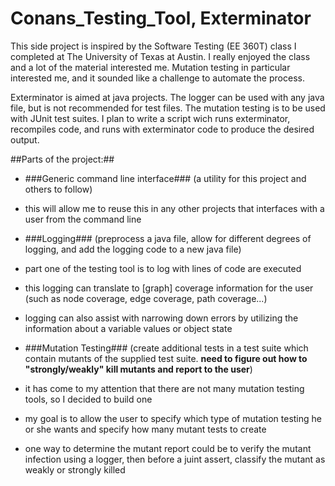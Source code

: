 # Conans_Testing_Tool, Exterminator

This side project is inspired by the Software Testing (EE 360T) class I completed at The University of Texas at Austin. I really enjoyed the class and a lot of the material interested me. Mutation testing in particular interested me, and it sounded like a challenge to automate the process.

Exterminator is aimed at java projects. The logger can be used with any java file, but is not recommended for test files. The mutation testing is to be used with JUnit test suites. I plan to write a script wich runs exterminator, recompiles code, and runs with exterminator code to produce the desired output.

##Parts of the project:##

* ###Generic command line interface###
(a utility for this project and others to follow)
 * this will allow me to reuse this in any other projects that interfaces with a user from the command line


* ###Logging###
(preprocess a java file, allow for different degrees of logging, and add the logging code to a new java file)
 * part one of the testing tool is to log with lines of code are executed
 * this logging can translate to [graph] coverage information for the user (such as node coverage, edge coverage, path coverage...)
 * logging can also assist with narrowing down errors by utilizing the information about a variable values or object state


* ###Mutation Testing###
(create additional tests in a test suite which contain mutants of the supplied test suite. **need to figure out how to "strongly/weakly" kill mutants and report to the user**)
 * it has come to my attention that there are not many mutation testing tools, so I decided to build one
 * my goal is to allow the user to specify which type of mutation testing he or she wants and specify how many mutant tests to create
 * one way to determine the mutant report could be to verify the mutant infection using a logger, then before a juint assert, classify the mutant as weakly or strongly killed


